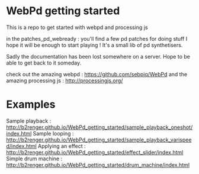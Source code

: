 # WebPd getting started

This is a repo to get started with webpd and processing js 

in the patches_pd_webready : you'll find a few pd patches for doing stuff I hope it will be enough to start playing ! It's a small lib of pd synthetisers.

Sadly the documentation has been lost somewhere on a server. Hope to be able to get back to it someday.

check out the amazing webpd : https://github.com/sebpiq/WebPd
and the amazing processing js : http://processingjs.org/


# Examples

Sample playback : http://b2renger.github.io/WebPd_getting_started/sample_playback_oneshot/index.html
Sample looping : http://b2renger.github.io/WebPd_getting_started/sample_playback_varispeed/index.html
Applying an effect : http://b2renger.github.io/WebPd_getting_started/effect_slider/index.html
Simple drum machine : http://b2renger.github.io/WebPd_getting_started/drum_machine/index.html
